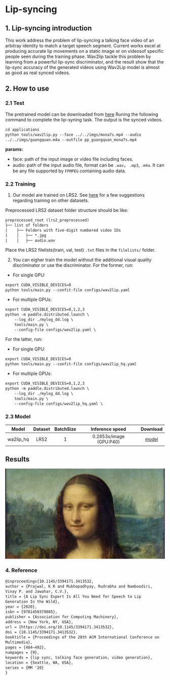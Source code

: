 # Lip-syncing

## 1. Lip-syncing introduction

This work address the problem of lip-syncing a talking face video of an arbitray identity to match a target speech segment. Current works excel at producing accurate lip movements on a static image or on videosof specific people seen during the training phase. Wav2lip tackle this problem by learning from a powerful lip-sync discriminator, and the result show that the lip-sync accuracy of the generated videos using Wav2Lip model is almost as good as real synced videos.
## 2. How to use

### 2.1 Test
The pretrained model can be downloaded from [here](https://paddlegan.bj.bcebos.com/models/wav2lip_hq.pdparams)
Runing the following command to complete the lip-syning task. The output is the synced videos.

```
cd applications
python tools/wav2lip.py --face ../../imgs/mona7s.mp4 --audio ../../imgs/guangquan.m4a --outfile pp_guangquan_mona7s.mp4
```

**params:**

- face: path of the input image or video file including faces.
- audio: path of the input audio file, format can be `.wav`， `.mp3`, `.m4a`. It can be any file supported by `FFMPEG` containing audio data.

### 2.2 Training
1. Our model are trained on LRS2. See [here](https://github.com/Rudrabha/Wav2Lip#training-on-datasets-other-than-lrs2) for a few suggestions regarding training on other datasets.

Preprocessed LRS2 dataset folder structure should be like:
```
preprocessed_root (lrs2_preprocessed)
├── list of folders
|    ├── Folders with five-digit numbered video IDs
|    │   ├── *.jpg
|    │   ├── audio.wav
```
Place the LRS2 filelists(train, val, test) `.txt` files in the `filelists/` folder.

2. You can eigher train the model without the additional visual quality discriminator or use the discriminator. For the former, run:
- For single GPU:
```
export CUDA_VISIBLE_DEVICES=0
python tools/main.py --confit-file configs/wav2lip.yaml
```

- For multiple GPUs:
```
export CUDA_VISIBLE_DEVICES=0,1,2,3
python -m paddle.distributed.launch \
    --log_dir ./mylog_dd.log \
    tools/main.py \
    --config-file configs/wav2lip.yaml \

```
For the latter, run:
- For single GPU:
```
export CUDA_VISIBLE_DEVICES=0
python tools/main.py --confit-file configs/wav2lip_hq.yaml
```
- For multiple GPUs:
```
export CUDA_VISIBLE_DEVICES=0,1,2,3
python -m paddle.distributed.launch \
    --log_dir ./mylog_dd.log \
    tools/main.py \
    --config-file configs/wav2lip_hq.yaml \

```

### 2.3 Model

Model|Dataset|BatchSize|Inference speed|Download
---|:--:|:--:|:--:|:--:
wa2lip_hq|LRS2| 1 | 0.2853s/image (GPU:P40) | [model](https://paddlegan.bj.bcebos.com/models/psgan_weight.pdparam://paddlegan.bj.bcebos.com/models/wav2lip_hq.pdparams)

## Results
![](../../imgs/mona.gif)

### 4. Reference

```
@inproceedings{10.1145/3394171.3413532,
author = {Prajwal, K R and Mukhopadhyay, Rudrabha and Namboodiri, Vinay P. and Jawahar, C.V.},
title = {A Lip Sync Expert Is All You Need for Speech to Lip Generation In the Wild},
year = {2020},
isbn = {9781450379885},
publisher = {Association for Computing Machinery},
address = {New York, NY, USA},
url = {https://doi.org/10.1145/3394171.3413532},
doi = {10.1145/3394171.3413532},
booktitle = {Proceedings of the 28th ACM International Conference on Multimedia},
pages = {484–492},
numpages = {9},
keywords = {lip sync, talking face generation, video generation},
location = {Seattle, WA, USA},
series = {MM '20}
}
```
